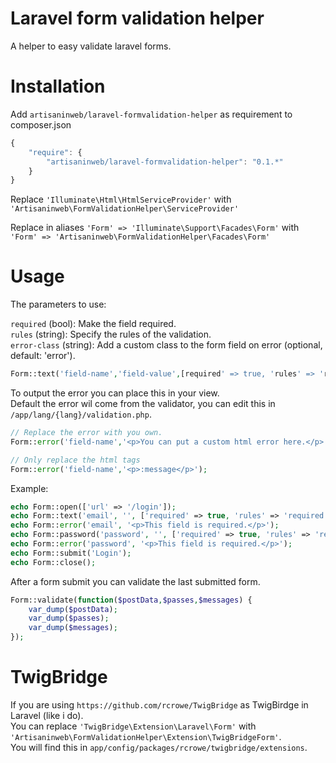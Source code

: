 Laravel form validation helper
===============================

A helper to easy validate laravel forms.

Installation
============

Add `artisaninweb/laravel-formvalidation-helper` as requirement to composer.json

```javascript
{
    "require": {
        "artisaninweb/laravel-formvalidation-helper": "0.1.*"
    }
}
```

Replace `'Illuminate\Html\HtmlServiceProvider'` with `'Artisaninweb\FormValidationHelper\ServiceProvider'`

Replace in aliases `'Form' => 'Illuminate\Support\Facades\Form'` with `'Form' => 'Artisaninweb\FormValidationHelper\Facades\Form'`

Usage
============

The parameters to use:

`required` (bool): Make the field required.<br />
`rules` (string): Specify the rules of the validation.<br />
`error-class` (string): Add a custom class to the form field on error (optional, default: 'error').

```php
Form::text('field-name','field-value',[required' => true, 'rules' => 'required|email', 'error-class' => 'form-error']);
```

To output the error you can place this in your view.<br />
Default the error wil come from the validator, you can edit this in `/app/lang/{lang}/validation.php`.

```php
// Replace the error with you own.
Form::error('field-name','<p>You can put a custom html error here.</p>');

// Only replace the html tags
Form::error('field-name','<p>:message</p>');
```

Example:

```php
echo Form::open(['url' => '/login']);
echo Form::text('email', '', ['required' => true, 'rules' => 'required|email', 'error-class' => 'form-error']);
echo Form::error('email', '<p>This field is required.</p>');
echo Form::password('password', '', ['required' => true, 'rules' => 'required|min:8', 'error-class' => 'form-error']);
echo Form::error('password', '<p>This field is required.</p>');
echo Form::submit('Login');
echo Form::close();
```

After a form submit you can validate the last submitted form.

```php
Form::validate(function($postData,$passes,$messages) {
    var_dump($postData);
    var_dump($passes);
    var_dump($messages);
});
```

TwigBridge
============

If you are using `https://github.com/rcrowe/TwigBridge` as TwigBirdge in Laravel (like i do).<br />
You can replace `'TwigBridge\Extension\Laravel\Form'` with `'Artisaninweb\FormValidationHelper\Extension\TwigBridgeForm'`.<br />
You will find this in `app/config/packages/rcrowe/twigbridge/extensions`.